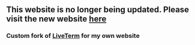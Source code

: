 ## This website is no longer being updated. Please visit the new website [here](https://github.com/SteamWo1f/website-v2)

### Custom fork of [LiveTerm](https://github.com/Cveinnt/LiveTerm) for my own website
